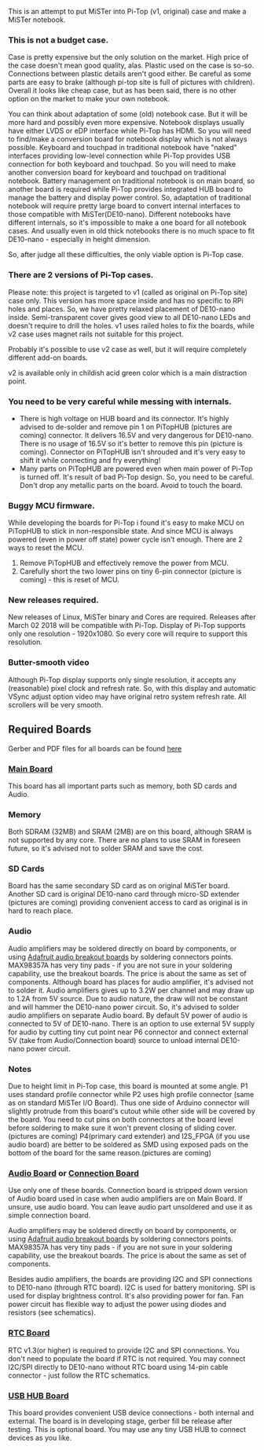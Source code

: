 This is an attempt to put MiSTer into Pi-Top (v1, original) case and make a MiSTer notebook.

### This is not a budget case.
Case is pretty expensive but the only solution on the market. High price of the case doesn't mean good quality, alas. Plastic used on the case is so-so. Connections between plastic details aren't good either. Be careful as some parts are easy to brake (although pi-top site is full of pictures with children). Overall it looks like cheap case, but as has been said, there is no other option on the market to make your own notebook. 

You can think about adaptation of some (old) notebook case. But it will be more hard and possibly even more expensive. Notebook displays usually have either LVDS or eDP interface while Pi-Top has HDMI. So you will need to find/make a conversion board for notebook display which is not always possible. Keyboard and touchpad in traditional notebook have "naked" interfaces providing low-level connection while Pi-Top provides USB connection for both keyboard and touchpad. So you will need to make another conversion board for keyboard and touchpad on traditional notebook. Battery management on traditional notebook is on main board, so another board is required while Pi-Top provides integrated HUB board to manage the battery and display power control. So, adaptation of traditional notebook will require pretty large board to convert internal interfaces to those compatible with MiSTer(DE10-nano). Different notebooks have different internals, so it's impossible to make a one board for all notebook cases. And usually even in old thick notebooks there is no much space to fit DE10-nano - especially in height dimension.

So, after judge all these difficulties, the only viable option is Pi-Top case.

### There are 2 versions of Pi-Top cases.
Please note: this project is targeted to v1 (called as original on Pi-Top site) case only. This version has more space inside and has no specific to RPi holes and places. So, we have pretty relaxed placement of DE10-nano inside. Semi-transparent cover gives good view to all DE10-nano LEDs and doesn't require to drill the holes. v1 uses railed holes to fix the boards, while v2 case uses magnet rails not suitable for this project.

Probably it's possible to use v2 case as well, but it will require completely different add-on boards. 

v2 is available only in childish acid green color which is a main distraction point.

### You need to be very careful while messing with internals.
* There is high voltage on HUB board and its connector. It's highly advised to de-solder and remove pin 1 on PiTopHUB (pictures are coming) connector. It delivers 16.5V and very dangerous for DE10-nano. There is no usage of 16.5V so it's better to remove this pin (picture is coming). Connector on PiTopHUB isn't shrouded and it's very easy to shift it while connecting and fry everything!
* Many parts on PiTopHUB are powered even when main power of Pi-Top is turned off. It's result of bad Pi-Top design. So, you need to be careful. Don't drop any metallic parts on the board. Avoid to touch the board.

### Buggy MCU firmware.
While developing the boards for Pi-Top i found it's easy to make MCU on PiTopHUB to stick in non-responsible state. And since MCU is always powered (even in power off state) power cycle isn't enough. There are 2 ways to reset the MCU.
1. Remove PiTopHUB and effectively remove the power from MCU.
2. Carefully short the two lower pins on tiny 6-pin connector (picture is coming) - this is reset of MCU.

### New releases required.
New releases of Linux, MiSTer binary and Cores are required. Releases after March 02 2018 will be compatible with Pi-Top. 
Display of Pi-Top supports only one resolution - 1920x1080. So every core will require to support this resolution.

### Butter-smooth video
Although Pi-Top display supports only single resolution, it accepts any (reasonable) pixel clock and refresh rate. So, with this display and automatic VSync adjust option video may have original retro system refresh rate. All scrollers will be very smooth.

## Required Boards
Gerber and PDF files for all boards can be found [here](https://github.com/MiSTer-devel/Hardware_MiSTer/tree/master/releases)

### [Main Board](https://github.com/MiSTer-devel/Hardware_MiSTer/tree/master/Addons/IOBoard_PiTopAIO)
This board has all important parts such as memory, both SD cards and Audio. 
### Memory
Both SDRAM (32MB) and SRAM (2MB) are on this board, although SRAM is not supported by any core. There are no plans to use SRAM in foreseen future, so it's advised not to solder SRAM and save the cost.
### SD Cards
Board has the same secondary SD card as on original MiSTer board. Another SD card is original DE10-nano card through micro-SD extender (pictures are coming) providing convenient access to card as original is in hard to reach place.
### Audio
Audio amplifiers may be soldered directly on board by components, or using [Adafruit audio breakout boards](https://www.adafruit.com/product/3006) by soldering connectors points. MAX98357A has very tiny pads - if you are not sure in your soldering capability, use the breakout boards. The price is about the same as set of components.
Although board has places for audio amplifier, it's advised not to solder it. Audio amplifiers gives up to 3.2W per channel and may draw up to 1.2A from 5V source. Due to audio nature, the draw will not be constant and will hammer the DE10-nano power circuit. So, it's advised to solder audio amplifiers on separate Audio board. 
By default 5V power of audio is connected to 5V of DE10-nano. There is an option to use external 5V supply for audio by cutting tiny cut point near P6 connector and connect external 5V (take from Audio/Connection board) source to unload internal DE10-nano power circuit.

### Notes
Due to height limit in Pi-Top case, this board is mounted at some angle. P1 uses standard profile connector while P2 uses high profile connector (same as on standard MiSTer I/O Board). Thus one side of Arduino connector will slightly protrude from this board's cutout while other side will be covered by the board. You need to cut pins on both connectors at the board level before soldering to make sure it won't prevent closing of sliding cover. (pictures are coming)
P4(primary card extender) and I2S_FPGA (if you use audio board) are better to be soldered as SMD using exposed pads on the bottom of the board for the same reason.(pictures are coming)

### [Audio Board](https://github.com/MiSTer-devel/Hardware_MiSTer/tree/master/Addons/PiTopAudio) or [Connection Board](https://github.com/MiSTer-devel/Hardware_MiSTer/tree/master/Addons/PiTopConn)
Use only one of these boards. Connection board is stripped down version of Audio board used in case when audio amplifiers are on Main Board. If unsure, use audio board. You can leave audio part unsoldered and use it as simple connection board.

Audio amplifiers may be soldered directly on board by components, or using [Adafruit audio breakout boards](https://www.adafruit.com/product/3006) by soldering connectors points. MAX98357A has very tiny pads - if you are not sure in your soldering capability, use the breakout boards. The price is about the same as set of components.

Besides audio amplifiers, the boards are providing I2C and SPI connections to DE10-nano (through RTC board). I2C is used for battery monitoring. SPI is used for display brightness control. It's also providing power for fan. Fan power circuit has flexible way to adjust the power using diodes and resistors (see schematics).

### [RTC Board](https://github.com/MiSTer-devel/Hardware_MiSTer/tree/master/Addons/RTC)
RTC v1.3(or higher) is required to provide I2C and SPI connections. You don't need to populate the board if RTC is not required. You may connect I2C/SPI directly to DE10-nano without RTC board using 14-pin cable connector - just follow the RTC schematics.

### [USB HUB Board](https://github.com/MiSTer-devel/Hardware_MiSTer/tree/master/Addons/PiTopUSBHub)
This board provides convenient USB device connections - both internal and external. The board is in developing stage, gerber fill be release after testing.
This is optional board. You may use any tiny USB HUB to connect devices as you like.
